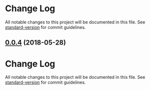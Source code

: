 # Change Log

All notable changes to this project will be documented in this file. See [standard-version](https://github.com/conventional-changelog/standard-version) for commit guidelines.

<a name="0.0.4"></a>
## [0.0.4](https://github.com/gustojs/nuxt-feathers-vuex/compare/v0.0.2...v0.0.4) (2018-05-28)



# Change Log

All notable changes to this project will be documented in this file. See [standard-version](https://github.com/conventional-changelog/standard-version) for commit guidelines.